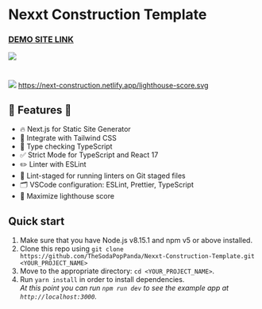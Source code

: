 # Nexxt Construction Template

### [DEMO SITE LINK](https://next-construction.netlify.app)

![](//github-image.gif)
#
![](/public/github-image.gif)
https://next-construction.netlify.app/lighthouse-score.svg
## 🎉  Features  🎉
- 🔥 Next.js for Static Site Generator
- 🎨 Integrate with Tailwind CSS
- 🎉 Type checking TypeScript
- ✅ Strict Mode for TypeScript and React 17
- ✏️ Linter with ESLint 
- 🚫 Lint-staged for running linters on Git staged files
- 🗂 VSCode configuration: ESLint, Prettier, TypeScript
- 💯 Maximize lighthouse score


## Quick start

1.  Make sure that you have Node.js v8.15.1 and npm v5 or above installed.
2.  Clone this repo using `git clone https://github.com/TheSodaPopPanda/Nexxt-Construction-Template.git <YOUR_PROJECT_NAME>`
3.  Move to the appropriate directory: `cd <YOUR_PROJECT_NAME>`.<br />
4.  Run `yarn install` in order to install dependencies.<br />
    _At this point you can run `npm run dev` to see the example app at `http://localhost:3000`._
